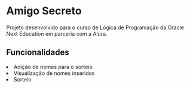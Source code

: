 # Amigo Secreto

Projeto desenvolvido para o curso de Lógica de Programação da Oracle Next Education em parceria com a Alura.


## Funcionalidades
<li>Adição de nomes para o sorteio
<li>Visualização de nomes inseridos
<li>Sorteio
